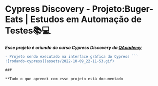 # Cypress Discovery - Projeto:Buger-Eats | Estudos em Automação de Testes📚💻

***Esse projeto é oriundo do curso Cypress Discovery da [QAcademy](https://br.qacademy.io/cypress-discovery)***
```diff
- Projeto sendo executado na interface gráfica do Cypress ```
![rodando-cypress](assets/2022-10-09_22-11-53.gif)

###

**Tudo o que aprendi com esse projeto está documentado 
